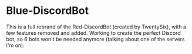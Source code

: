 # Blue-DiscordBot

This is a full rebrand of the Red-DiscordBot (created by TwentySix), with a few features removed and added.
Working to create the perfect Discord bot, so 6 bots won't be needed anymore (talking about one of the servers I'm on).
